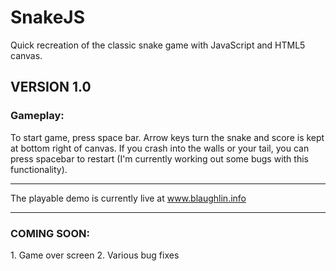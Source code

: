 # SnakeJS
Quick recreation of the classic snake game with JavaScript and HTML5 canvas. 

<h2>VERSION 1.0</h2>

<h3>Gameplay:</h3>
To start game, press space bar. Arrow keys turn the snake and score is kept at bottom right of canvas. If you crash into the walls or your tail, you can press spacebar to restart (I'm currently working out some bugs with this functionality).

------------------------------------------------------------------------------------------------------------------------------

The playable demo is currently live at www.blaughlin.info

------------------------------------------------------------------------------------------------------------------------------

<h3>COMING SOON:</h3>
1. Game over screen
2. Various bug fixes
